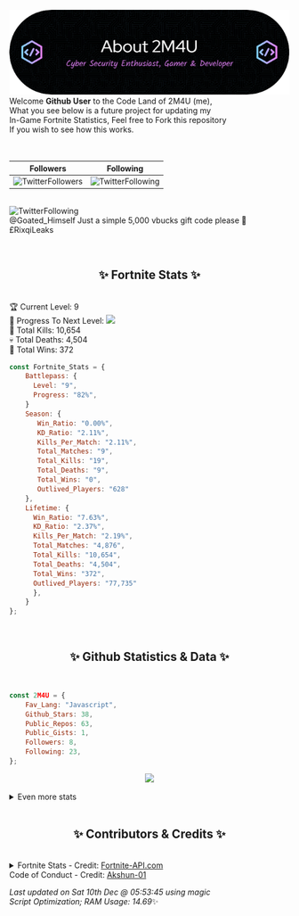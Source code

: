 
  ![Header](./src/github-banner.png)
  <br>
  Welcome **Github User** to the Code Land of 2M4U (me),<br>
  What you see below is a future project for updating my<br>
  In-Game Fortnite Statistics, Feel free to Fork this repository<br>
  If you wish to see how this works.
  <br><br>
  <br>
  
  | Followers  | Following |
  | ---------- |:---------:|
  | ![TwitterFollowers](https://img.shields.io/badge/Twitter%20Followers-85-blue)  | ![TwitterFollowing](https://img.shields.io/badge/Twitter%20Following-252-blue)  |


  <br>![TwitterFollowing](https://img.shields.io/badge/Latest%20Tweet--blue)<br>
  @Goated_Himself Just a simple 5,000 vbucks gift code please 🙏 £RixqiLeaks
   
  <br><h2 align="center"> ✨ Fortnite Stats ✨</h2><br>
  🏆 Current Level: 9<br>
  🎉 Progress To Next Level: ![](https://geps.dev/progress/82)<br>
  🎯 Total Kills: 10,654<br>
  💀 Total Deaths: 4,504<br>
  👑 Total Wins: 372<br>

```js
const Fortnite_Stats = {
    Battlepass: {
      Level: "9",
      Progress: "82%",    
    }
    Season: { 
       Win_Ratio: "0.00%",
       KD_Ratio: "2.11%",
       Kills_Per_Match: "2.11%",
       Total_Matches: "9",
       Total_Kills: "19",
       Total_Deaths: "9",
       Total_Wins: "0",
       Outlived_Players: "628"
    },
    Lifetime: {
      Win_Ratio: "7.63%",
      KD_Ratio: "2.37%",
      Kills_Per_Match: "2.19%",
      Total_Matches: "4,876",
      Total_Kills: "10,654",
      Total_Deaths: "4,504",
      Total_Wins: "372",
      Outlived_Players: "77,735"
      },
    }
}; 
```


<br><h2 align="center"> ✨ Github Statistics & Data ✨</h2><br>

```js
const 2M4U = {
    Fav_Lang: "Javascript",
    Github_Stars: 38,
    Public_Repos: 63,
    Public_Gists: 1,
    Followers: 8,
    Following: 23,
}; 
```

<p align="center">
<img src="https://github-readme-streak-stats.herokuapp.com/?user=2M4U&theme=tokyonight">
</p>
<details>
  <summary>
      Even more stats
  </summary>
  <p align="center">
    <img src="https://github-profile-trophy.vercel.app/?username=2M4U&theme=dracula">
    <img src="https://github-readme-stats.vercel.app/api?username=2M4U&theme=tokyonight&count_private=true&show_icons=true&include_all_commits=true">
  </p>
</details>
<br><h2 align="center"> ✨ Contributors & Credits ✨</h2><br>
<details>
  <summary>
      Fortnite Stats - Credit: <a href="https://fortnite-api.com/?utm_source=github.com/2M4U/2M4U">Fortnite-API.com</a><br>
      Code of Conduct - Credit: <a href="https://github.com/Akshun-01">Akshun-01</a>
  </summary>
</details>

<!-- Last updated on Sat Dec 10 2022 05:53:45 GMT+0000 (Coordinated Universal Time) ;-;-->
<i>Last updated on  Sat 10th Dec @ 05:53:45 using magic<br>
Script Optimization; RAM Usage: 14.69</i>✨